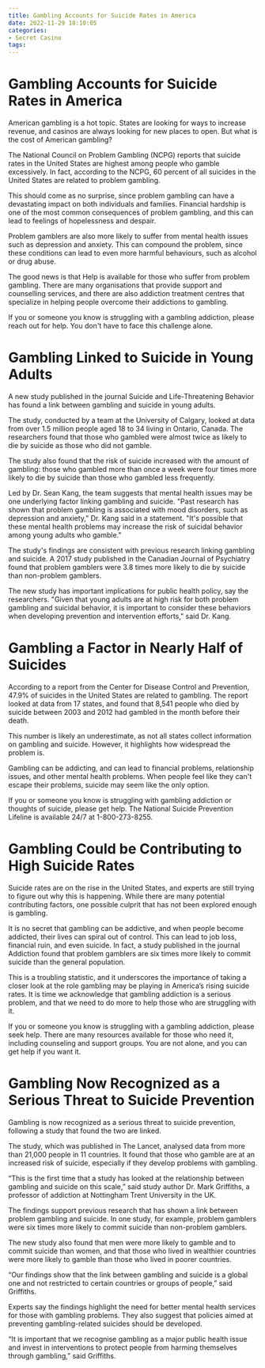 ```yaml
---
title: Gambling Accounts for Suicide Rates in America
date: 2022-11-29 18:10:05
categories:
- Secret Casino
tags:
---
```



#  Gambling Accounts for Suicide Rates in America

American gambling is a hot topic. States are looking for ways to increase revenue, and casinos are always looking for new places to open. But what is the cost of American gambling?

The National Council on Problem Gambling (NCPG) reports that suicide rates in the United States are highest among people who gamble excessively. In fact, according to the NCPG, 60 percent of all suicides in the United States are related to problem gambling.

This should come as no surprise, since problem gambling can have a devastating impact on both individuals and families. Financial hardship is one of the most common consequences of problem gambling, and this can lead to feelings of hopelessness and despair.

Problem gamblers are also more likely to suffer from mental health issues such as depression and anxiety. This can compound the problem, since these conditions can lead to even more harmful behaviours, such as alcohol or drug abuse.

The good news is that Help is available for those who suffer from problem gambling. There are many organisations that provide support and counselling services, and there are also addiction treatment centres that specialize in helping people overcome their addictions to gambling.

If you or someone you know is struggling with a gambling addiction, please reach out for help. You don't have to face this challenge alone.

#  Gambling Linked to Suicide in Young Adults

A new study published in the journal Suicide and Life-Threatening Behavior has found a link between gambling and suicide in young adults.

The study, conducted by a team at the University of Calgary, looked at data from over 1.5 million people aged 18 to 34 living in Ontario, Canada. The researchers found that those who gambled were almost twice as likely to die by suicide as those who did not gamble.

The study also found that the risk of suicide increased with the amount of gambling: those who gambled more than once a week were four times more likely to die by suicide than those who gambled less frequently.

Led by Dr. Sean Kang, the team suggests that mental health issues may be one underlying factor linking gambling and suicide. "Past research has shown that problem gambling is associated with mood disorders, such as depression and anxiety," Dr. Kang said in a statement. "It's possible that these mental health problems may increase the risk of suicidal behavior among young adults who gamble."

The study's findings are consistent with previous research linking gambling and suicide. A 2017 study published in the Canadian Journal of Psychiatry found that problem gamblers were 3.8 times more likely to die by suicide than non-problem gamblers.

The new study has important implications for public health policy, say the researchers. "Given that young adults are at high risk for both problem gambling and suicidal behavior, it is important to consider these behaviors when developing prevention and intervention efforts," said Dr. Kang.

#  Gambling a Factor in Nearly Half of Suicides

According to a report from the Center for Disease Control and Prevention, 47.9% of suicides in the United States are related to gambling. The report looked at data from 17 states, and found that 8,541 people who died by suicide between 2003 and 2012 had gambled in the month before their death.

This number is likely an underestimate, as not all states collect information on gambling and suicide. However, it highlights how widespread the problem is.

Gambling can be addicting, and can lead to financial problems, relationship issues, and other mental health problems. When people feel like they can't escape their problems, suicide may seem like the only option.

If you or someone you know is struggling with gambling addiction or thoughts of suicide, please get help. The National Suicide Prevention Lifeline is available 24/7 at 1-800-273-8255.

#  Gambling Could be Contributing to High Suicide Rates

Suicide rates are on the rise in the United States, and experts are still trying to figure out why this is happening. While there are many potential contributing factors, one possible culprit that has not been explored enough is gambling.

It is no secret that gambling can be addictive, and when people become addicted, their lives can spiral out of control. This can lead to job loss, financial ruin, and even suicide. In fact, a study published in the journal Addiction found that problem gamblers are six times more likely to commit suicide than the general population.

This is a troubling statistic, and it underscores the importance of taking a closer look at the role gambling may be playing in America’s rising suicide rates. It is time we acknowledge that gambling addiction is a serious problem, and that we need to do more to help those who are struggling with it.

If you or someone you know is struggling with a gambling addiction, please seek help. There are many resources available for those who need it, including counseling and support groups. You are not alone, and you can get help if you want it.

#  Gambling Now Recognized as a Serious Threat to Suicide Prevention

Gambling is now recognized as a serious threat to suicide prevention, following a study that found the two are linked.

The study, which was published in The Lancet, analysed data from more than 21,000 people in 11 countries. It found that those who gamble are at an increased risk of suicide, especially if they develop problems with gambling.

“This is the first time that a study has looked at the relationship between gambling and suicide on this scale,” said study author Dr. Mark Griffiths, a professor of addiction at Nottingham Trent University in the UK.

The findings support previous research that has shown a link between problem gambling and suicide. In one study, for example, problem gamblers were six times more likely to commit suicide than non-problem gamblers.

The new study also found that men were more likely to gamble and to commit suicide than women, and that those who lived in wealthier countries were more likely to gamble than those who lived in poorer countries.

“Our findings show that the link between gambling and suicide is a global one and not restricted to certain countries or groups of people,” said Griffiths.

Experts say the findings highlight the need for better mental health services for those with gambling problems. They also suggest that policies aimed at preventing gambling-related suicides should be developed.

“It is important that we recognise gambling as a major public health issue and invest in interventions to protect people from harming themselves through gambling,” said Griffiths.